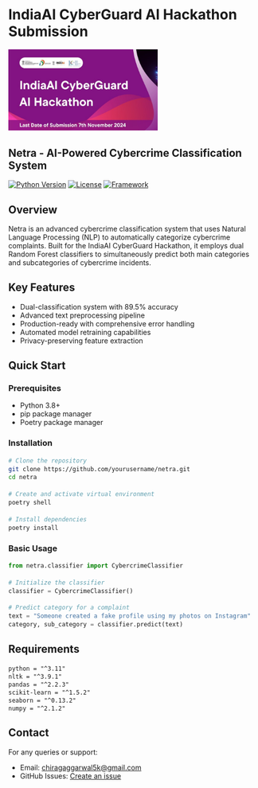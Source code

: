 # IndiaAI CyberGuard AI Hackathon Submission

<img src="assets/indiaai-poster.png" alt="India AI Poster" width="300"/>

## Netra - AI-Powered Cybercrime Classification System

[![Python Version](https://img.shields.io/badge/python-3.8%2B-blue.svg)](https://www.python.org/downloads/)
[![License](https://img.shields.io/badge/license-MIT-green.svg)](LICENSE)
[![Framework](https://img.shields.io/badge/framework-scikit--learn-orange.svg)](https://scikit-learn.org/)

## Overview

Netra is an advanced cybercrime classification system that uses Natural Language Processing (NLP) to automatically categorize cybercrime complaints. Built for the IndiaAI CyberGuard Hackathon, it employs dual Random Forest classifiers to simultaneously predict both main categories and subcategories of cybercrime incidents.

## Key Features

- Dual-classification system with 89.5% accuracy
- Advanced text preprocessing pipeline
- Production-ready with comprehensive error handling
- Automated model retraining capabilities
- Privacy-preserving feature extraction

## Quick Start

### Prerequisites

- Python 3.8+
- pip package manager
- Poetry package manager

### Installation

```bash
# Clone the repository
git clone https://github.com/yourusername/netra.git
cd netra

# Create and activate virtual environment
poetry shell

# Install dependencies
poetry install
```

### Basic Usage

```python
from netra.classifier import CybercrimeClassifier

# Initialize the classifier
classifier = CybercrimeClassifier()

# Predict category for a complaint
text = "Someone created a fake profile using my photos on Instagram"
category, sub_category = classifier.predict(text)
```

## Requirements

```text
python = "^3.11"
nltk = "^3.9.1"
pandas = "^2.2.3"
scikit-learn = "^1.5.2"
seaborn = "^0.13.2"
numpy = "^2.1.2"
```

## Contact

For any queries or support:
- Email: chiragaggarwal5k@gmail.com
- GitHub Issues: [Create an issue](https://github.com/yourusername/netra/issues)